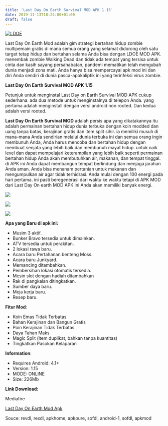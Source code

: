 ```yaml
---
title: 'Last Day On Earth Survival MOD APK 1.15'
date: 2019-11-13T18:24:00+01:00
draft: false
---
```


[![](https://1.bp.blogspot.com/-W-8EFDOA0hk/Xcw6GW2ZbDI/AAAAAAAAA6w/9HkFEaprAmwvpsRSpX2Flw1FX9YaqwF6ACLcBGAsYHQ/s320/last-day-on-earth-mod-apk-655x345-picsay.jpg "LDOE")](https://1.bp.blogspot.com/-W-8EFDOA0hk/Xcw6GW2ZbDI/AAAAAAAAA6w/9HkFEaprAmwvpsRSpX2Flw1FX9YaqwF6ACLcBGAsYHQ/s1600/last-day-on-earth-mod-apk-655x345-picsay.jpg)

  
Last Day On Earth Mod adalah gim strategi bertahan hidup zombie multipemain gratis di mana semua orang yang selamat didorong oleh satu target tetap hidup dan bertahan selama Anda bisa dengan LDOE MOD APK. menembak zombie Walking Dead dan tidak ada tempat yang tersisa untuk cinta dan kasih sayang persahabatan, pandemi mematikan telah mengubah dunia menjadi zona mati. Anda hanya bisa mempercayai apk mod ini dan diri Anda sendiri di dunia pasca-apokaliptik ini yang terinfeksi virus zombie.  
  
**Last Day On Earth Survival MOD APK 1.15**  
  
Petunjuk untuk menginstal Last Day on Earth Survival MOD APK cukup sederhana. ada dua metode untuk menginstalnya di telepon Anda. yang pertama adalah menginstall dengan versi android non rooted. Dan kedua adalah versi rooted.  
  
**Last Day On Earth Survival MOD** adalah persis apa yang dikatakannya itu adalah permainan bertahan hidup dunia terbuka dengan koin modded dan uang tanpa batas, kerajinan gratis dan item split sihir. ia memiliki musuh di mana-mana Anda sendirian melalui dunia terbuka ini dan semua orang ingin membunuh Anda, Anda harus mencoba dan bertahan hidup dengan membuat senjata yang lebih baik dan membunuh mayat hidup. untuk naik level dan dapat mempelajari keterampilan yang lebih baik seperti permainan bertahan hidup Anda akan membutuhkan air, makanan, dan tempat tinggal. di APK ini Anda dapat membangun tempat berlindung dan menjaga jarahan Anda aman. Anda bisa menanam pertanian untuk makanan dan mengumpulkan air agar tidak terhidrasi. Anda mulai dengan 100 energi pada hari pertama. ini pasti beregenerasi dari waktu ke waktu tetapi di APK MOD dari Last Day On earth MOD APK ini Anda akan memiliki banyak energi.  
  

[![](https://1.bp.blogspot.com/-otIpACJiwH0/Xcw63uaTZ3I/AAAAAAAAA68/BK-3OlUpxLIlo0aZXAwv-JNl6LOFJx3hACLcBGAsYHQ/s320/last-day-on-earth-modded-apk-2.jpg)](https://1.bp.blogspot.com/-otIpACJiwH0/Xcw63uaTZ3I/AAAAAAAAA68/BK-3OlUpxLIlo0aZXAwv-JNl6LOFJx3hACLcBGAsYHQ/s1600/last-day-on-earth-modded-apk-2.jpg)

  

[![](https://1.bp.blogspot.com/-8IsjzKfvWE8/Xcw7V2J-RBI/AAAAAAAAA7E/XU8R_ffMwmU3QSEJczgT3G64aWIf-q7cwCLcBGAsYHQ/s320/last-day-on-earth-survival-mod-apk.jpg)](https://1.bp.blogspot.com/-8IsjzKfvWE8/Xcw7V2J-RBI/AAAAAAAAA7E/XU8R_ffMwmU3QSEJczgT3G64aWIf-q7cwCLcBGAsYHQ/s1600/last-day-on-earth-survival-mod-apk.jpg)

  

[![](https://1.bp.blogspot.com/-RnHmalH2XE8/Xcw7fhvbKLI/AAAAAAAAA7I/VHpn7J7aEI8IpHJTVrqF5rP9-5pG7-dLACLcBGAsYHQ/s320/last-day-on-earth-survival-unlimited-money.jpg)](https://1.bp.blogspot.com/-RnHmalH2XE8/Xcw7fhvbKLI/AAAAAAAAA7I/VHpn7J7aEI8IpHJTVrqF5rP9-5pG7-dLACLcBGAsYHQ/s1600/last-day-on-earth-survival-unlimited-money.jpg)

  
**Apa yang Baru di apk ini:**  
  

*   Musim 3 aktif.
*   Bunker Bravo tersedia untuk dimainkan.
*   ATV tersedia untuk perakitan.
*   2 lokasi rawa baru.
*   Acara baru Pertahanan benteng Moss.
*   Acara baru Junkyard.
*   Memancing ditambahkan.
*   Pembersihan lokasi otomatis tersedia.
*   Mesin slot dengan hadiah ditambahkan
*   Rak di pangkalan ditingkatkan.
*   Sumber daya baru.
*   Meja kerja baru.
*   Resep baru.

  
**Fitur Mod**:  
  

*   Koin Emas Tidak Terbatas
*   Bahan Kerajinan dan Bangun Gratis
*   Poin Kerajinan Tidak Terbatas
*   Daya Tahan Maks
*   Magic Split (item duplikat, bahkan tanpa kuantitas)
*   Tingkatkan Pasokan Kelaparan

  
**Information**:  
  

*   Requires Android: 4.1+
*   Version: 1.15
*   MODE: ONLINE
*   Size: 226Mb

**Link Download:**

  

Mediafire

[Last Day On Earth Mod Apk](https://soo.gd/LDOE)

  

Souce: revdl, rexdl, apkhome, apkpure, sofdl, android-1, sofdl, apkmod